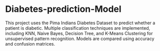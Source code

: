 # Diabetes-prediction-Model
This project uses the Pima Indians Diabetes Dataset to predict whether a patient is diabetic. Multiple classification techniques are implemented, including KNN, Naive Bayes, Decision Tree, and K-Means Clustering for unsupervised pattern recognition. Models are compared using accuracy and confusion matrices.
